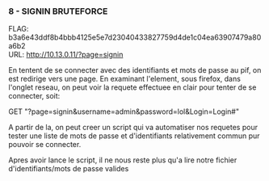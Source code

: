 ### 8 - SIGNIN BRUTEFORCE 

FLAG: b3a6e43ddf8b4bbb4125e5e7d23040433827759d4de1c04ea63907479a80a6b2  
URL:  http://10.13.0.11/?page=signin

En tentent de se connecter avec des identifiants et mots de passe au pif, on est redirige vers une page.
En examinant l'element, sous firefox, dans l'onglet reseau, on peut voir la requete effectuee en clair pour tenter de se connecter, soit:

GET "?page=signin&username=admin&password=lol&Login=Login#"

A partir de la, on peut creer un script qui va automatiser nos requetes pour tester une liste de mots de passe et d'identifiants relativement commun pur pouvoir se connecter.

Apres avoir lance le script, il ne nous reste plus qu'a lire notre fichier d'identifiants/mots de passe valides 
